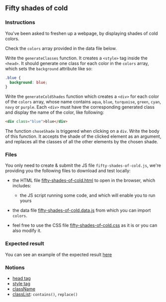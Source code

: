 ## Fifty shades of cold

### Instructions

You've been asked to freshen up a webpage, by displaying shades of cold colors.

Check the `colors` array provided in the data file below.

Write the `generateClasses` function. It creates a `<style>` tag inside the `<head>`. It should generate one class for each color in the `colors` array, which sets the `background` attribute like so:

```css
.blue {
  background: blue;
}
```

Write the `generateColdShades` function which creates a `<div>` for each color of the `colors` array, whose name contains `aqua`, `blue`, `turquoise`, `green`, `cyan`, `navy` or `purple`. Each `<div>` must have the corresponding generated class and display the name of the color, like following:

```html
<div class="blue">blue</div>
```

The function `choseShade` is triggered when clicking on a `div`. Write the body of this function. It accepts the shade of the clicked element as an argument, and replaces all the classes of all the other elements by the chosen shade.

### Files

You only need to create & submit the JS file `fifty-shades-of-cold.js`, we're providing you the following files to download and test locally:

- the HTML file [fifty-shades-of-cold.html](./fifty-shades-of-cold.html) to open in the browser, which includes:

  - the JS script running some code, and which will enable you to run yours

- the data file [fifty-shades-of-cold.data.js](./fifty-shades-of-cold.data.js) from which you can import `colors`.

- feel free to use the CSS file [fifty-shades-of-cold.css](./fifty-shades-of-cold.css) as it is or you can also modify it.

### Expected result

You can see an example of the expected result [here](https://youtu.be/a-3JDEvW-Qg)

### Notions

- [head tag](https://developer.mozilla.org/en-US/docs/Web/API/Document/head)
- [style tag](https://developer.mozilla.org/en-US/docs/Web/HTML/Element/style)
- [className](https://developer.mozilla.org/en-US/docs/Web/API/Element/className)
- [classList](https://developer.mozilla.org/en-US/docs/Web/API/Element/classList): `contains()`, `replace()`
